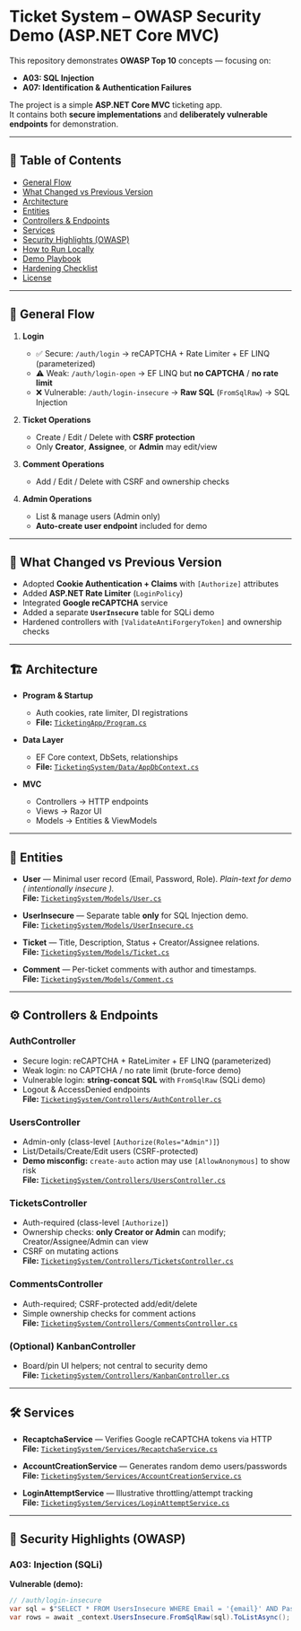 # Ticket System – OWASP Security Demo (ASP.NET Core MVC)

This repository demonstrates **OWASP Top 10** concepts — focusing on:

- **A03: SQL Injection**
- **A07: Identification & Authentication Failures**

The project is a simple **ASP.NET Core MVC** ticketing app.  
It contains both **secure implementations** and **deliberately vulnerable endpoints** for demonstration.

---

## 📑 Table of Contents

- [General Flow](#general-flow)
- [What Changed vs Previous Version](#what-changed-vs-previous-version)
- [Architecture](#architecture)
- [Entities](#entities)
- [Controllers & Endpoints](#controllers--endpoints)
- [Services](#services)
- [Security Highlights (OWASP)](#security-highlights-owasp)
- [How to Run Locally](#how-to-run-locally)
- [Demo Playbook](#demo-playbook)
- [Hardening Checklist](#hardening-checklist)
- [License](#license)

---

## 🔄 General Flow

1. **Login**
   - ✅ Secure: `/auth/login` → reCAPTCHA + Rate Limiter + EF LINQ (parameterized)
   - ⚠️ Weak: `/auth/login-open` → EF LINQ but **no CAPTCHA** / **no rate limit**
   - ❌ Vulnerable: `/auth/login-insecure` → **Raw SQL** (`FromSqlRaw`) → SQL Injection

2. **Ticket Operations**
   - Create / Edit / Delete with **CSRF protection**
   - Only **Creator**, **Assignee**, or **Admin** may edit/view

3. **Comment Operations**
   - Add / Edit / Delete with CSRF and ownership checks

4. **Admin Operations**
   - List & manage users (Admin only)
   - **Auto-create user endpoint** included for demo

---

## 📌 What Changed vs Previous Version

- Adopted **Cookie Authentication + Claims** with `[Authorize]` attributes  
- Added **ASP.NET Rate Limiter** (`LoginPolicy`)  
- Integrated **Google reCAPTCHA** service  
- Added a separate **`UserInsecure`** table for SQLi demo  
- Hardened controllers with `[ValidateAntiForgeryToken]` and ownership checks  

---

## 🏗 Architecture

- **Program & Startup**
  - Auth cookies, rate limiter, DI registrations  
  - **File:** [`TicketingApp/Program.cs`](TicketingApp/Program.cs)

- **Data Layer**
  - EF Core context, DbSets, relationships  
  - **File:** [`TicketingSystem/Data/AppDbContext.cs`](TicketingSystem/Data/AppDbContext.cs)

- **MVC**
  - Controllers → HTTP endpoints  
  - Views → Razor UI  
  - Models → Entities & ViewModels  

---

## 📂 Entities

- **User** — Minimal user record (Email, Password, Role). _Plain-text for demo ( intentionally insecure )._  
  **File:** [`TicketingSystem/Models/User.cs`](TicketingSystem/Models/User.cs)

- **UserInsecure** — Separate table **only** for SQL Injection demo.  
  **File:** [`TicketingSystem/Models/UserInsecure.cs`](TicketingSystem/Models/UserInsecure.cs)

- **Ticket** — Title, Description, Status + Creator/Assignee relations.  
  **File:** [`TicketingSystem/Models/Ticket.cs`](TicketingSystem/Models/Ticket.cs)

- **Comment** — Per-ticket comments with author and timestamps.  
  **File:** [`TicketingSystem/Models/Comment.cs`](TicketingSystem/Models/Comment.cs)

---

## ⚙ Controllers & Endpoints

### AuthController
- Secure login: reCAPTCHA + RateLimiter + EF LINQ (parameterized)  
- Weak login: no CAPTCHA / no rate limit (brute-force demo)  
- Vulnerable login: **string-concat SQL** with `FromSqlRaw` (SQLi demo)  
- Logout & AccessDenied endpoints  
**File:** [`TicketingSystem/Controllers/AuthController.cs`](TicketingSystem/Controllers/AuthController.cs)

### UsersController
- Admin-only (class-level `[Authorize(Roles="Admin")]`)  
- List/Details/Create/Edit users (CSRF-protected)  
- **Demo misconfig:** `create-auto` action may use `[AllowAnonymous]` to show risk  
**File:** [`TicketingSystem/Controllers/UsersController.cs`](TicketingSystem/Controllers/UsersController.cs)

### TicketsController
- Auth-required (class-level `[Authorize]`)  
- Ownership checks: **only Creator or Admin** can modify; Creator/Assignee/Admin can view  
- CSRF on mutating actions  
**File:** [`TicketingSystem/Controllers/TicketsController.cs`](TicketingSystem/Controllers/TicketsController.cs)

### CommentsController
- Auth-required; CSRF-protected add/edit/delete  
- Simple ownership checks for comment actions  
**File:** [`TicketingSystem/Controllers/CommentsController.cs`](TicketingSystem/Controllers/CommentsController.cs)

### (Optional) KanbanController
- Board/pin UI helpers; not central to security demo  
**File:** [`TicketingSystem/Controllers/KanbanController.cs`](TicketingSystem/Controllers/KanbanController.cs)

---

## 🛠 Services

- **RecaptchaService** — Verifies Google reCAPTCHA tokens via HTTP  
  **File:** [`TicketingSystem/Services/RecaptchaService.cs`](TicketingSystem/Services/RecaptchaService.cs)

- **AccountCreationService** — Generates random demo users/passwords  
  **File:** [`TicketingSystem/Services/AccountCreationService.cs`](TicketingSystem/Services/AccountCreationService.cs)

- **LoginAttemptService** — Illustrative throttling/attempt tracking  
  **File:** [`TicketingSystem/Services/LoginAttemptService.cs`](TicketingSystem/Services/LoginAttemptService.cs)

---

## 🔐 Security Highlights (OWASP)

### A03: Injection (SQLi)
**Vulnerable (demo):**
```csharp
// /auth/login-insecure
var sql = $"SELECT * FROM UsersInsecure WHERE Email = '{email}' AND Password = '{password}'";
var rows = await _context.UsersInsecure.FromSqlRaw(sql).ToListAsync();
